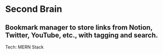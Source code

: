 # Second Brain

## Bookmark manager to store links from Notion, Twitter, YouTube, etc., with tagging and search. 

Tech: MERN Stack 
